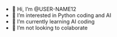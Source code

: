 - 👋 Hi, I’m @USER-NAME12
- 👀 I’m interested in Python coding and AI
- 🌱 I’m currently learning AI coding
- 💞️ I’m not looking to colaborate

<!---
USER-NAME12/USER-NAME12 is a ✨ special ✨ repository because its `README.md` (this file) appears on your GitHub profile.
You can click the Preview link to take a look at your changes.
--->
